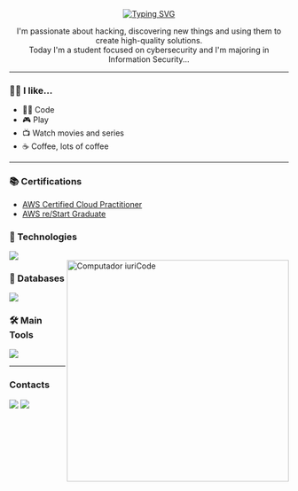 <div align="center" style="text-align: center;">
  <a href="https://git.io/typing-svg">
    <img src="https://readme-typing-svg.herokuapp.com/?center=true&vCenter=true&color=234BEE&lines=Hi,%20+My+name+is+Wilian;I+study+Cybersecurity+💻;You+are+very+welcome!+:P" alt="Typing SVG">
  </a>
</div>
<p align="center">
    I'm passionate about hacking, discovering new things and using them to create high-quality solutions. <br>
    Today I'm a student focused on cybersecurity and I'm majoring in Information Security...
</p>
<!--
<div  align="center" style="margin-bottom:100px">
    <a href="https://github.com/Will-Gabriel">
    <img width=55% align="center" src="https://github-readme-stats.vercel.app/api?username=Will-Gabriel&show_icons=true&theme=radical&include_all_commits">
</div>
-->
<hr>
<div>
  <h3>🙅‍♂️ I like...</h3>
  <ul>
    <li>👩‍💻 Code</li>
    <li>🎮 Play</li>
    <li>📺 Watch movies and series</li>
    <li>☕ Coffee, lots of coffee</li>
  </ul>
</div>
<hr>
<h3>📚 Certifications</h3>
<div>
  <ul>
    <li>
      <a href="https://www.credly.com/badges/959fde0d-dd2c-401e-b2ee-fed9132b6a42/public_url" target="_blank">AWS Certified Cloud Practitioner</a>
    </li>
    <li>
       <a href="https://www.credly.com/badges/74b2b2c9-e620-49b8-8256-d11898b9d0e3/public_url" target="_blank">AWS re/Start Graduate</a>
    </li>
  </ul>
</div>
<h3>🚀 Technologies</h3>
<div>
  <!-- <img src="https://skillicons.dev/icons?i=html,css,js,react,nodejs,py,django,git,github,linux&perline=14"/> -->
  <img src="https://skillicons.dev/icons?i=aws,html,css,js,react,py,git,github,linux&perline=14"/>
</div>
<img src="https://raw.githubusercontent.com/MicaelliMedeiros/micaellimedeiros/master/image/computer-illustration.png" min-width="400px" max-width="400px" width="400px" align="right" alt="Computador iuriCode">
<h3>🎲 Databases</h3>
<div>
  <img src="https://skillicons.dev/icons?i=postgresql&perline=14"/>
</div>
<h3>🛠 Main Tools</h3>
<div>
  <img src="https://skillicons.dev/icons?i=vscode,pycharm,debian&perline=14"/>
</div>
<hr>
<h3>Contacts</h3>
<div id="links">
    <a href="https://www.instagram.com/wiliann.gabriel/" target="_blank"><img src="https://skillicons.dev/icons?i=instagram&perline=14"/></a>
    <a href="https://www.linkedin.com/in/will-gabriel/" target="_blank"><img src="https://skillicons.dev/icons?i=linkedin&perline=14"/></a>
</div>
